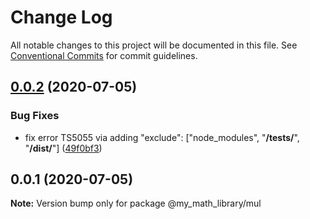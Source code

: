 # Change Log

All notable changes to this project will be documented in this file.
See [Conventional Commits](https://conventionalcommits.org) for commit guidelines.

## [0.0.2](https://github.com/SeyyedKhandon/my_math_library/compare/@my_math_library/mul@0.0.1...@my_math_library/mul@0.0.2) (2020-07-05)


### Bug Fixes

* fix error TS5055 via adding "exclude": ["node_modules", "**/__tests__/**", "**/dist/**"] ([49f0bf3](https://github.com/SeyyedKhandon/my_math_library/commit/49f0bf3231fe99b7d0b58d5ddedb2f03f43632ed))





## 0.0.1 (2020-07-05)

**Note:** Version bump only for package @my_math_library/mul
